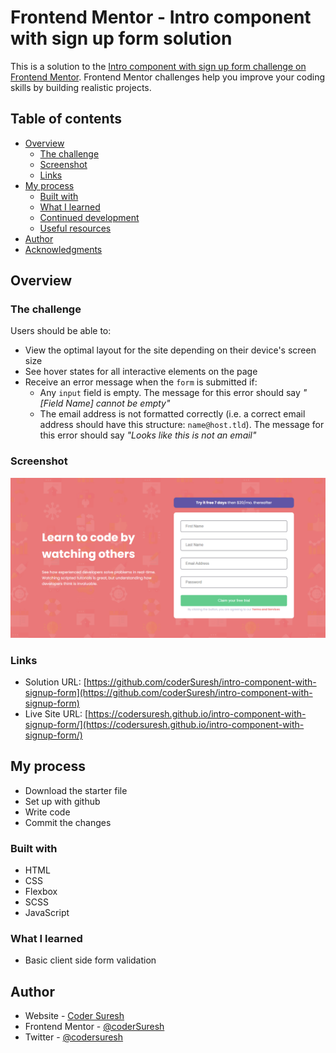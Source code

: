 # Frontend Mentor - Intro component with sign up form solution

This is a solution to the [Intro component with sign up form challenge on Frontend Mentor](https://www.frontendmentor.io/challenges/intro-component-with-signup-form-5cf91bd49edda32581d28fd1). Frontend Mentor challenges help you improve your coding skills by building realistic projects. 

## Table of contents

- [Overview](#overview)
  - [The challenge](#the-challenge)
  - [Screenshot](#screenshot)
  - [Links](#links)
- [My process](#my-process)
  - [Built with](#built-with)
  - [What I learned](#what-i-learned)
  - [Continued development](#continued-development)
  - [Useful resources](#useful-resources)
- [Author](#author)
- [Acknowledgments](#acknowledgments)

## Overview

### The challenge

Users should be able to:

- View the optimal layout for the site depending on their device's screen size
- See hover states for all interactive elements on the page
- Receive an error message when the `form` is submitted if:
  - Any `input` field is empty. The message for this error should say *"[Field Name] cannot be empty"*
  - The email address is not formatted correctly (i.e. a correct email address should have this structure: `name@host.tld`). The message for this error should say *"Looks like this is not an email"*

### Screenshot

![](images/screenshot.jpg)

### Links

- Solution URL: [https://github.com/coderSuresh/intro-component-with-signup-form](https://github.com/coderSuresh/intro-component-with-signup-form)
- Live Site URL: [https://codersuresh.github.io/intro-component-with-signup-form/](https://codersuresh.github.io/intro-component-with-signup-form/)

## My process
- Download the starter file
- Set up with github
- Write code
- Commit the changes

### Built with

- HTML 
- CSS
- Flexbox
- SCSS
- JavaScript

### What I learned

- Basic client side form validation

## Author

- Website - [Coder Suresh](https://codersuresh.github.io)
- Frontend Mentor - [@coderSuresh](https://www.frontendmentor.io/profile/codersuresh)
- Twitter - [@codersuresh](https://www.twitter.com/codersuresh)
